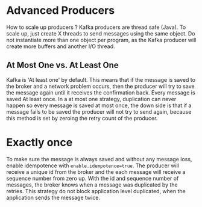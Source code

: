 # Advanced Producers
How to scale up producers ? Kafka producers are thread safe (Java). To scale
up, just create X threads to send messages using the same object. Do not
instantiate more than one object per program, as the Kafka producer will create
more buffers and another I/O thread.

## At Most One vs. At Least One
Kafka is 'At least one' by default. This means that if the message is saved to
the broker and a network problem occurs, then the producer will try to save the
message again until it receives the confirmation back. Every message is saved
At least once.
In a at most one strategy, duplication can never happen so every message is
saved at most once, the down side is that if a message fails to be saved the 
producer will not try to send again, because this method is set by zeroing the
retry count of the producer.
 

# Exactly once
To make sure the message is always saved and without any message loss, enable
idempotence with `enable.idempotence=true`. The producer will receive a unique
id from the broker and the each message will receive a sequence number from 
zero up. 
With the id and sequence number of messages, the broker knows when a message
was duplicated by the retries. This strategy do not block application level
duplicated, when the application sends the message twice.
